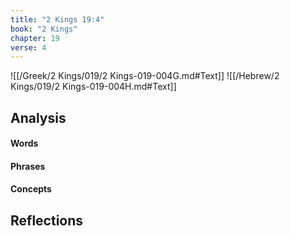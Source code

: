 ```yaml
---
title: "2 Kings 19:4"
book: "2 Kings"
chapter: 19
verse: 4
---
```

![[/Greek/2 Kings/019/2 Kings-019-004G.md#Text]]
![[/Hebrew/2 Kings/019/2 Kings-019-004H.md#Text]]

## Analysis

#### Words

#### Phrases

#### Concepts

## Reflections
